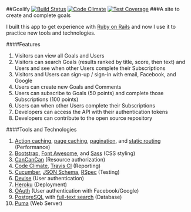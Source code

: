 ##Goalify
[![Build Status](https://travis-ci.org/deeprog/goalify.svg?branch=master)](https://travis-ci.org/deeprog/goalify)
[![Code Climate](https://codeclimate.com/github/deeprog/goalify/badges/gpa.svg)](https://codeclimate.com/github/deeprog/goalify)
[![Test Coverage](https://codeclimate.com/github/deeprog/goalify/badges/coverage.svg)](https://codeclimate.com/github/deeprog/goalify/coverage)
###A site to create and complete goals

I built this app to get experience with [Ruby on Rails](http://rubyonrails.org/) and now I use it to practice new tools and technologies.

####Features

1. Visitors can view all Goals and Users
2. Visitors can search Goals (results ranked by title, score, then text) and Users and see when other Users complete their Subscriptions
3. Visitors and Users can sign-up / sign-in with email, Facebook, and Google
4. Users can create new Goals and Comments
5. Users can subscribe to Goals (50 points) and complete those Subscriptions (100 points)
6. Users can when other Users complete their Subscriptions
7. Developers can access the API with their authentication tokens
8. Developers can contribute to the open source repository

####Tools and Technologies

1. [Action caching](https://github.com/rails/actionpack-action_caching), [page caching](https://github.com/rails/actionpack-page_caching), [pagination](https://github.com/amatsuda/kaminari), and [static routing](https://github.com/thoughtbot/high_voltage) (Performance)
2. [Bootstrap](http://getbootstrap.com/), [Font Awesome](http://fortawesome.github.io/Font-Awesome/), and [Sass](http://sass-lang.com/) (CSS styling)
3. [CanCanCan](https://github.com/CanCanCommunity/cancancan) (Resource authorization)
4. [Code Climate](https://codeclimate.com/), [Travis CI](https://travis-ci.org/) (Reporting)
5. [Cucumber](https://cucumber.io/), [JSON Schema](http://json-schema.org/), [RSpec](http://rspec.info/) (Testing)
6. [Devise](https://github.com/plataformatec/devise) (User authentication)
7. [Heroku](https://www.heroku.com/) (Deployment)
8. [OAuth](http://oauth.net/) (User authentication with Facebook/Google)
9. [PostgreSQL](http://www.postgresql.org/) with [full-text search](https://github.com/Casecommons/pg_search) (Database)
10. [Puma](http://puma.io/) (Web Server)
